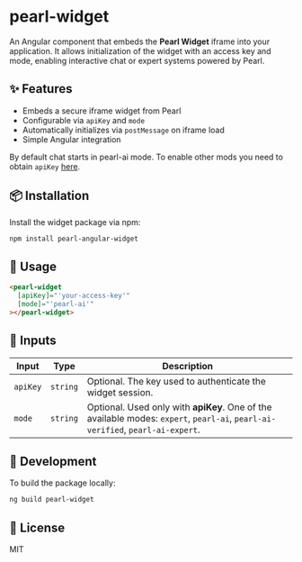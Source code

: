 # pearl-widget

An Angular component that embeds the **Pearl Widget** iframe into your application. It allows initialization of the widget with an access key and mode, enabling interactive chat or expert systems powered by Pearl.

## ✨ Features

- Embeds a secure iframe widget from Pearl
- Configurable via `apiKey` and `mode`
- Automatically initializes via `postMessage` on iframe load
- Simple Angular integration

By default chat starts in pearl-ai mode. To enable other mods you need to obtain `apiKey` [here](https://www.pearl.com/contact).

## 📦 Installation

Install the widget package via npm:

```bash
npm install pearl-angular-widget
```

## 🚀 Usage

```html
<pearl-widget
  [apiKey]="'your-access-key'"
  [mode]="'pearl-ai'"
></pearl-widget>
```

## 🔧 Inputs

| Input       | Type     | Description                                                                                         |
| ----------- | -------- | --------------------------------------------------------------------------------------------------- |
| `apiKey` | `string` | Optional. The key used to authenticate the widget session.                                      |
| `mode`      | `string` | Optional. Used only with **apiKey**. One of the available modes: `expert`, `pearl-ai`, `pearl-ai-verified`, `pearl-ai-expert`. |

## 🧪 Development

To build the package locally:

```bash
ng build pearl-widget
```

## 📄 License

MIT

